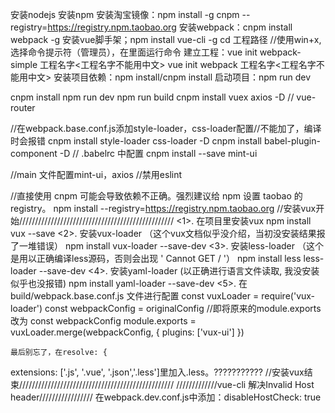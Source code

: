 安装nodejs
安装npm
安装淘宝镜像：npm install -g cnpm --registry=https://registry.npm.taobao.org
安装webpack：cnpm install webpack -g
安装vue脚手架；npm install vue-cli -g
cd 工程路径
//使用win+x,选择命令提示符（管理员），在里面运行命令
建立工程：vue init webpack-simple 工程名字<工程名字不能用中文> 
          vue init webpack 工程名字<工程名字不能用中文>
安装项目依赖：npm install/cnpm install
启动项目：npm run dev

cnpm install
npm run dev
npm run build
cnpm install  vuex axios -D // vue-router

//在webpack.base.conf.js添加style-loader，css-loader配置//不能加了，编译时会报错
cnpm install style-loader css-loader -D
cnpm install babel-plugin-component -D
// .babelrc 中配置
cnpm install --save mint-ui

//main 文件配置mint-ui，axios
//禁用eslint

//直接使用 cnpm 可能会导致依赖不正确。强烈建议给 npm 设置 taobao 的 registry。 
npm install --registry=https://registry.npm.taobao.org
//安装vux开始/////////////////////////////////////////////////
	<1>. 在项目里安装vux
	npm install vux --save
	<2>. 安装vux-loader （这个vux文档似乎没介绍，当初没安装结果报了一堆错误）
	npm install vux-loader --save-dev
	<3>. 安装less-loader  （这个是用以正确编译less源码，否则会出现 ' Cannot GET / '）
	npm install less less-loader --save-dev
	<4>. 安装yaml-loader  (以正确进行语言文件读取, 我没安装似乎也没报错)
	npm install yaml-loader --save-dev
	<5>. 在build/webpack.base.conf.js 文件进行配置
	const vuxLoader = require('vux-loader')
	const webpackConfig = originalConfig
	 //即将原来的module.exports 改为 const webpackConfig
	module.exports = vuxLoader.merge(webpackConfig, { plugins: ['vux-ui'] })
	
	最后别忘了，在resolve: {
  extensions: ['.js', '.vue', '.json','.less']里加入.less。???????????
//安装vux结束/////////////////////////////////////////////////
/////////////vue-cli 解决Invalid Host header/////////////////
在webpack.dev.conf.js中添加：disableHostCheck: true
